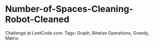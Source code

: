 # Number-of-Spaces-Cleaning-Robot-Cleaned
Challenge at LeetCode.com. Tags: Graph, Bitwise Operations, Greedy, Matrix.
